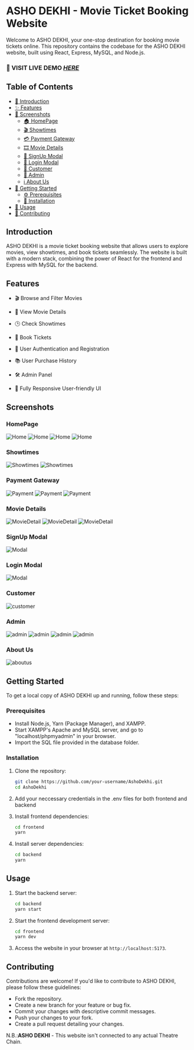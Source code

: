 # ASHO DEKHI - Movie Ticket Booking Website

Welcome to ASHO DEKHI, your one-stop destination for booking movie tickets online. This repository contains the codebase for the ASHO DEKHI website, built using React, Express, MySQL, and Node.js.

### 🚀 VISIT LIVE DEMO _[HERE](https://asho-dekhi.vercel.app/)_

## Table of Contents

- [👋 Introduction](#introduction)
- [✨ Features](#features)
- [📸 Screenshots](#screenshots)
  - [🏠 HomePage](#homepage)
  - [🎬 Showtimes](#showtimes)
  - [💳 Payment Gateway](#payment-gateway)
  - [🎞 Movie Details](#movie-details)
  - [📝 SignUp Modal](#signup-modal)
  - [🔑 Login Modal](#login-modal)
  - [👤 Customer](#customer)
  - [👑 Admin](#admin)
  - [ℹ️ About Us](#about-us)
- [🚀 Getting Started](#getting-started)
  - [⚙️ Prerequisites](#prerequisites)
  - [🔧 Installation](#installation)
- [🎉 Usage](#usage)
- [🤝 Contributing](#contributing)

## Introduction

ASHO DEKHI is a movie ticket booking website that allows users to explore movies, view showtimes, and book tickets seamlessly. The website is built with a modern stack, combining the power of React for the frontend and Express with MySQL for the backend.

## Features

- 🎬 Browse and Filter Movies

- 🎥 View Movie Details

- 🕒 Check Showtimes

- 🎫 Book Tickets

- 🔐 User Authentication and Registration

- 📚 User Purchase History

- 🛠 Admin Panel

- 📱 Fully Responsive User-friendly UI

## Screenshots

### HomePage

![Home](/demo/Home1.png)
![Home](/demo/Home2.png)
![Home](/demo/Home3.png)
![Home](/demo/Home4.png)

### Showtimes

![Showtimes](/demo/Showtimes1.png)
![Showtimes](/demo/Showtimes2.png)

### Payment Gateway

![Payment](/demo/Purchase1.png)
![Payment](/demo/Purchase2.png)
![Payment](/demo/Purchase3.png)

### Movie Details

![MovieDetail](/demo/MovieDetails1.png)
![MovieDetail](/demo/MovieDetails2.png)
![MovieDetail](/demo/MovieDetails3.png)

### SignUp Modal

![Modal](/demo/signup.png)

### Login Modal

![Modal](/demo/login.png)

### Customer

![customer](/demo/Customer.png)

### Admin

![admin](/demo/Admin1.png)
![admin](/demo/Admin2.png)
![admin](/demo/Admin3.png)
![admin](/demo/Admin4.png)

### About Us

![aboutus](/demo/Aboutus.png)

## Getting Started

To get a local copy of ASHO DEKHI up and running, follow these steps:

### Prerequisites

- Install Node.js, Yarn (Package Manager), and XAMPP.
- Start XAMPP's Apache and MySQL server, and go to "localhost/phpmyadmin" in your browser.
- Import the SQL file provided in the database folder.

### Installation

1. Clone the repository:

   ```sh
   git clone https://github.com/your-username/AshoDekhi.git
   cd AshoDekhi
   ```

2. Add your neccessary credentials in the .env files for both frontend and backend

3. Install frontend dependencies:

   ```sh
   cd frontend
   yarn
   ```

4. Install server dependencies:

   ```sh
   cd backend
   yarn
   ```

## Usage

1. Start the backend server:

   ```sh
   cd backend
   yarn start
   ```

2. Start the frontend development server:

   ```sh
   cd frontend
   yarn dev
   ```

3. Access the website in your browser at `http://localhost:5173`.

## Contributing

Contributions are welcome! If you'd like to contribute to ASHO DEKHI, please follow these guidelines:

- Fork the repository.
- Create a new branch for your feature or bug fix.
- Commit your changes with descriptive commit messages.
- Push your changes to your fork.
- Create a pull request detailing your changes.

N.B.:**ASHO DEKHI** - This website isn't connected to any actual Theatre Chain.
